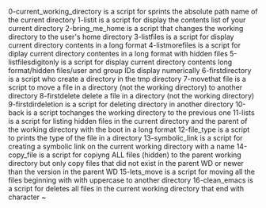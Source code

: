 0-current_working_directory is a script for sprints the absolute path name of the current directory
1-listit is a script for display the contents list of your current directory
2-bring_me_home is a script that changes the working directory to the user's home directory
3-listfiles is a script for display current directory contents in a long format
4-listmorefiles is a script for diplay current directory contentes in a long format with hidden files
5-listfilesdigitonly is a script for display current directory contents long format/hidden files/user and group IDs display numerically
6-firstdirectory is a script who create a directory in the tmp directory
7-movethat file is a script to move a file in a directory (not the working directory) to another directory
8-firstdelete delete a file in a directory (not the working directory)
9-firstdirdeletion is a script for deleting directory in another directory
10-back is a script tochanges the working directory to the previous one
11-lists is a script for listing hidden files in the current directory and the parent of the working directory with the boot in a long format
12-file_type is a script to prints the type of the file in a directory
13-symbolic_link is a script for creating a symbolic link on the current working directory with a name
14-copy_file is a script for copiyng ALL files (hidden) to the parent working directory but only copy files that did not exist in the parent WD or newer than the version in the parent WD
15-lets_move is a script for moving all the files beginning with with uppercase to another directory
16-clean_emacs is a script for deletes all files in the current working directory that end with character ~